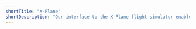 ```yaml
---
shortTitle: "X-Plane"
shortDescription: "Our interface to the X-Plane flight simulator enables using Scenic to describe aircraft taxiing scenarios. This interface is part of the VerifAI toolkit."
---
```

